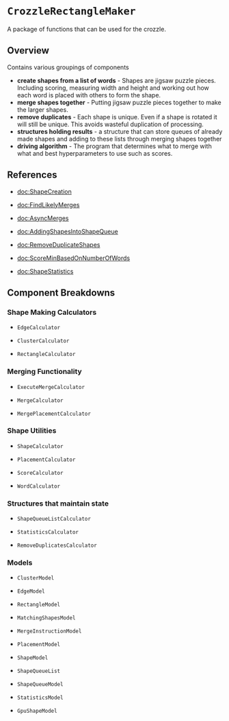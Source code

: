 # ``CrozzleRectangleMaker``

A package of functions that can be used for the crozzle.

## Overview

Contains various groupings of components
* __create shapes from a list of words__ - Shapes are jigsaw puzzle pieces.  Including scoring, measuring width and height and working out how each word is placed with others to form the shape. 
* __merge shapes together__ - Putting jigsaw puzzle pieces together to make the larger shapes.
* __remove duplicates__ - Each shape is unique.  Even if a shape is rotated it will still be unique.  This avoids wasteful duplication of processing.
* __structures holding results__ - a structure that can store queues of already made shapes and adding to these lists through merging shapes together
* __driving algorithm__ - The program that determines what to merge with what and best hyperparameters to use such as scores.

## References

- <doc:ShapeCreation>

- <doc:FindLikelyMerges>

- <doc:AsyncMerges>

- <doc:AddingShapesIntoShapeQueue>

- <doc:RemoveDuplicateShapes>

- <doc:ScoreMinBasedOnNumberOfWords>

- <doc:ShapeStatistics>




## Component Breakdowns

### Shape Making Calculators

- ``EdgeCalculator``

- ``ClusterCalculator``

- ``RectangleCalculator``

### Merging Functionality

- ``ExecuteMergeCalculator``

- ``MergeCalculator``

- ``MergePlacementCalculator``

### Shape Utilities

- ``ShapeCalculator``

- ``PlacementCalculator``

- ``ScoreCalculator``

- ``WordCalculator``

### Structures that maintain state

- ``ShapeQueueListCalculator``

- ``StatisticsCalculator``

- ``RemoveDuplicatesCalculator``

### Models

- ``ClusterModel``

- ``EdgeModel``

- ``RectangleModel``

- ``MatchingShapesModel``

- ``MergeInstructionModel``

- ``PlacementModel``

- ``ShapeModel``

- ``ShapeQueueList``

- ``ShapeQueueModel``

- ``StatisticsModel``

- ``GpuShapeModel``


